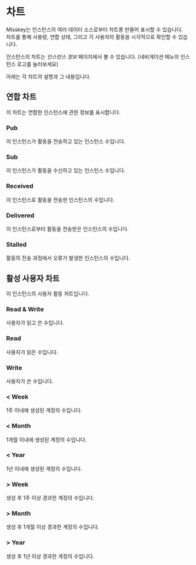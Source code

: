 # 차트
Misskey는 인스턴스의 여러 데이터 소스로부터 차트릉 만들어 표시할 수 있습니다.  
차트를 통해 사용량, 연합 상태, 그리고 각 사용자의 활동을 시각적으로 확인할 수 있습니다.

인스턴스의 차트는 _인스턴스 정보_ 페이지에서 볼 수 있습니다. (네비게이션 메뉴의 인스턴스 로고를 눌러보세요)

아래는 각 차트의 설명과 그 내용입니다.

## 연합 차트
이 차트는 연합한 인스턴스에 관한 정보를 표시합니다.

### Pub
이 인스턴스가 활동을 전송하고 있는 인스턴스 수입니다.

### Sub
이 인스턴스가 활동을 수신하고 있는 인스턴스 수입니다.

### Received
이 인스턴스로 활동을 전송한 인스턴스의 수입니다.

### Delivered
이 인스턴스로부터 활동을 전송받은 인스턴스의 수입니다.

### Stalled
활동의 전송 과정에서 오류가 발생한 인스턴스의 수입니다.

## 활성 사용자 차트
이 인스턴스의 사용자 활동 차트입니다.

### Read & Write
사용자가 읽고 쓴 수입니다.

### Read
사용자가 읽은 수입니다.

### Write
사용자가 쓴 수입니다.

### < Week
1주 이내에 생성된 계정의 수입니다.

### < Month
1개월 이내에 생성된 계정의 수입니다.

### < Year
1년 이내에 생성된 계정의 수입니다.

### > Week
생성 후 1주 이상 경과한 계정의 수입니다.

### > Month
생성 후 1개월 이상 경과한 계정의 수입니다.

### > Year
생성 후 1년 이상 경과한 계정의 수입니다.
